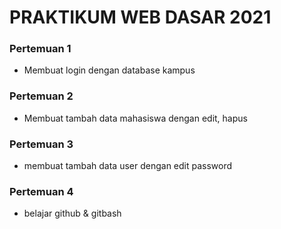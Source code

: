 # PRAKTIKUM WEB DASAR 2021

### Pertemuan 1 
- Membuat login dengan database kampus

### Pertemuan 2 
- Membuat tambah data mahasiswa dengan edit, hapus

### Pertemuan 3 
- membuat tambah data user dengan edit password

### Pertemuan 4 
- belajar github & gitbash
